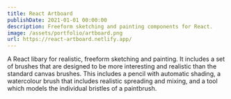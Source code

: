 ```yaml
---
title: React Artboard
publishDate: 2021-01-01 00:00:00
description: Freeform sketching and painting components for React.
image: /assets/portfolio/artboard.png
url: https://react-artboard.netlify.app/
---
```


A React libary for realistic, freeform sketching and painting. It includes a set
of brushes that are designed to be more interesting and realistic than the
standard canvas brushes. This includes a pencil with automatic shading, a
watercolour brush that includes realistic spreading and mixing, and a tool which
models the individual bristles of a paintbrush.
